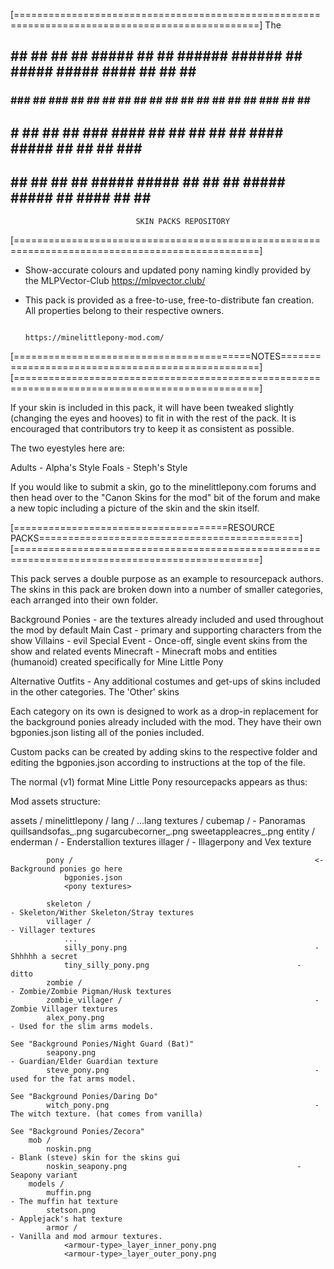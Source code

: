 [================================================================================================]
                                          The
##    ##  ## ##  ## #####    ##    ## ###### ###### ##    #####    #####   ####   ##  ##  ##   ##
###  ###  ## ### ## ##       ##    ##   ##     ##   ##    ##       ##  ## ##  ##  ### ##   ## ##
## #  ##  ## ## ### ####     ##    ##   ##     ##   ##    ####     #####  ##  ##  ## ###    ##
##    ##  ## ##  ## #####    ##### ##   ##     ##   ##### #####    ##      ####   ##  ##    ##

                                SKIN PACKS REPOSITORY

[================================================================================================]

* Show-accurate colours and updated pony naming kindly provided by the MLPVector-Club
			https://mlpvector.club/

* This pack is provided as a free-to-use, free-to-distribute fan creation.
  All properties belong to their respective owners.
																			
															https://minelittlepony-mod.com/

[=========================================NOTES==================================================]
[================================================================================================]

If your skin is included in this pack, it will have been tweaked slightly
(changing the eyes and hooves) to fit in with the rest of the pack. 
It is encouraged that contributors try to keep it as consistent as possible.

The two eyestyles here are:

Adults - Alpha's Style
Foals  - Steph's Style

If you would like to submit a skin, go to the minelittlepony.com forums
and then head over to the "Canon Skins for the mod" bit of the forum 
and make a new topic including a picture of the skin and the skin itself.

[=====================================RESOURCE PACKS=============================================]
[================================================================================================]

This pack serves a double purpose as an example to resourcepack authors. The skins in this pack
are broken down into a number of smaller categories, each arranged into their own folder.

Background Ponies 	- are the textures already included and used throughout the mod by default
Main Cast						- primary and supporting characters from the show
Villains						- evil
Special Event				- Once-off, single event skins from the show and related events
Minecraft						- Minecraft mobs and entities (humanoid) created specifically for
											Mine Little Pony

Alternative Outfits - Any additional costumes and get-ups of skins included in the other
											categories. The 'Other' skins
											
Each category on its own is designed to work as a drop-in replacement for the background ponies
already included with the mod. They have their own bgponies.json listing all of the ponies
included.

Custom packs can be created by adding skins to the respective folder and editing the
bgponies.json according to instructions at the top of the file.

The normal (v1) format Mine Little Pony resourcepacks appears as thus:

Mod assets structure:

assets / minelittlepony /
	lang /
		...lang
	textures /
		cubemap /																- Panoramas
			quillsandsofas_<n>.png
			sugarcubecorner_<n>.png
			sweetappleacres_<n>.png
		entity /
			enderman / 														- Enderstallion textures
			illager /															- Illagerpony and Vex texture	
			
			pony /														<- Background ponies go here
				bgponies.json
				<pony textures>
				
			skeleton /														- Skeleton/Wither Skeleton/Stray textures
			villager /														- Villager textures
				...
				silly_pony.png											- Shhhhh a secret
				tiny_silly_pony.png									- ditto
			zombie /															- Zombie/Zombie Pigman/Husk textures
			zombie_villager /											- Zombie Villager textures
			alex_pony.png													- Used for the slim arms models.
																								See "Background Ponies/Night Guard (Bat)"
			seapony.png														- Guardian/Elder Guardian texture
			steve_pony.png												- used for the fat arms model.
																								See "Background Ponies/Daring Do"
			witch_pony.png												- The witch texture. (hat comes from vanilla)
																								See "Background Ponies/Zecora"
		mob /
			noskin.png														- Blank (steve) skin for the skins gui
			noskin_seapony.png										- Seapony variant
		models /
			muffin.png														- The muffin hat texture
			stetson.png														- Applejack's hat texture
			armor /																- Vanilla and mod armour textures.
				<armour-type>_layer_inner_pony.png
				<armour-type>_layer_outer_pony.png